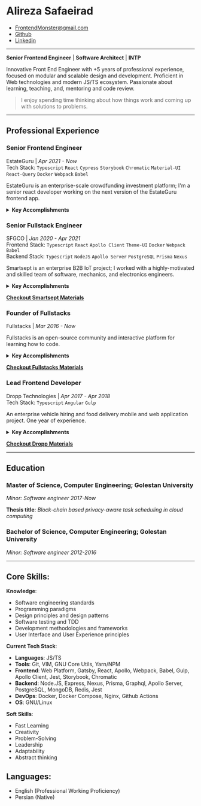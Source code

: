 <!-- omit in toc -->
# Alireza Safaeirad
* FrontendMonster@gmail.com
* [Github](https://github.com/frontendmonster)
* [Linkedin](https://www.linkedin.com/in/alireza-safaierad)

---

**Senior Frontend Engineer** | **Software Architect** | **INTP**

Innovative Front End Engineer with +5 years of professional experience, focused on modular and scalable design and development. Proficient in Web technologies and modern JS/TS ecosystem. Passionate about learning, teaching, and, mentoring and code review.

> I enjoy spending time thinking about how things work and coming up with solutions to problems.

---

## Professional Experience

### Senior Frontend Engineer
EstateGuru | _Apr 2021 - Now_\
Tech Stack: `Typescript` `React` `Cypress` `Storybook` `Chromatic` `Material-UI` `React-Query` `Docker` `Webpack` `Babel`

EstateGuru is an enterprise-scale crowdfunding investment platform; I'm a senior react developer working on the next version of the EstateGuru frontend app.

<details>
  <summary><b>Key Accomplishments</b></summary>

* Performed source code migration to [Typescript](https://www.typescriptlang.org/play) language for type-safety.
* Created UI review flow with [Storybook](https://storybook.js.org/) and [Chromatic](https://www.chromatic.com/).
* Integrated [Veriff](https://www.veriff.com/) and [Onfido](https://onfido.com/) for real identity verification.
* Implemented multiple Authentication flow (local, Google Auth code flow, Facebook Manual flow, MobileID, SmartID).
* Scale project by migrating from [CRA](https://create-react-app.dev/) to [Nx workspace](http://nx.dev/). 
* Integrated [Nordigen](https://nordigen.com/) banking platform.
</details>

### Senior Fullstack Engineer
SFGCO | _Jan 2020 - Apr 2021_\
Frontend Stack: `Typescript` `React` `Apollo Client` `Theme-UI` `Docker` `Webpack` `Babel` \
Backend Stack: `Typescript` `NodeJS` `Apollo Server` `PostgreSQL` `Prisma` `Nexus` 

Smartsept is an enterprise B2B IoT project; I worked with a highly-motivated and skilled team of software, mechanics, and electronics engineers.

<details>
  <summary><b>Key Accomplishments</b></summary>

* Performed as a technical lead, designing and defining processes for other developers, also code reviews and production releases.
* Designed and Implemented a real-time monitoring/administration web application.
* Achieved end-to-end type-safety with `typescript`, `graphql`, `typegen`, and `prisma`.
* Created a fully dockerized development and production environment.
* Successfully installed a Linux server and virtualized environments using `docker-compose` and cloud infrastructure.
* Defined agile git branch strategy and workflow.
* Planed epics and user-stories for agile development.
* Implemented Robert C. Martin's clean architecture to separate business logic and infrastructure on the server-side.
* Achieve +120% memory efficiency on low-end devices by changing the serializing format.
* Ensured data/event transform reliability between low-end devices and cloud services on connection failure by introducing a multi-queue algorithm.
* Designed the smartsept design system, illustrations, and logo.
</details>

**[Checkout Smartsept Materials](./projects/smartsept.md)**

### Founder of Fullstacks
Fullstacks | _Mar 2016 - Now_

Fullstacks is an open-source community and interactive platform for learning how to code.

<details>
  <summary><b>Key Accomplishments</b></summary>

* Designed and Developed layered architecture.
* Implemented data layer API based on the `mongoose`.
* Developed token-based authorization for `REST` and `GraphQL` API.
* Applied agile test practices for test-driven development.
* Applied `Webpack HMR` on the server-side.
* Implemented both REST and GraphQL API on the same data layer.
* Migrated from Redux/Saga to Apollo client for remote data handling.
* Created a fully dockerized development and production environment.
* Designed the fullstacks design system, illustrations, and logo.
</details>

**[Checkout Fullstacks Materials](./projects/fullstacks-app.md)**

### Lead Frontend Developer
Dropp Technologies | _Apr 2017 - Apr 2018_ \
Tech Stack: `Typescript` `Angular` `Gulp`

An enterprise vehicle hiring and food delivery mobile and web application project. One year of experience.

<details>
  <summary><b>Key Accomplishments</b></summary>

* Provides and drives technical improvements for the frontend.
* Provide superior mentoring to frontend developers.
* Performed as a technical lead for the frontend team, code reviews, and production releases.
* Designed and developed the Dropp admin panel and landing page by Angular framework.
* Designed the dropp Mobile and application UI, illustrations.
</details>

**[Checkout Dropp Materials](./projects/dropp.md)**

---

## Education

### Master of Science, Computer Engineering; Golestan University
*Minor: Software engineer 2017-Now*

**Thesis title**: *Block-chain based privacy-aware task scheduling in cloud computing*

### Bachelor of Science, Computer Engineering; Golestan University
*Minor: Software engineer 2012-2016*

---

## Core Skills:

**Knowledge**:
* Software engineering standards
* Programming paradigms
* Design principles and design patterns
* Software testing and TDD
* Development methodologies and frameworks
* User Interface and User Experience principles

**Current Tech Stack**:
* **Languages**: JS/TS
* **Tools**: Git, VIM, GNU Core Utils, Yarn/NPM
* **Frontend**: Web Platform, Gatsby, React, Apollo, Webpack, Babel, Gulp, Apollo Client, Jest, Storybook, Chromatic
* **Backend**: Node.JS, Express, Nexus, Prisma, Graphql, Apollo Server, PostgreSQL, MongoDB, Redis, Jest
* **DevOps**: Docker, Docker Compose, Nginx, Github Actions
* **OS**: GNU/Linux

**Soft Skills**:
* Fast Learning
* Creativity
* Problem-Solving
* Leadership
* Adaptability
* Abstract thinking

## Languages:
* English (Professional Working Proficiency)
* Persian (Native)
